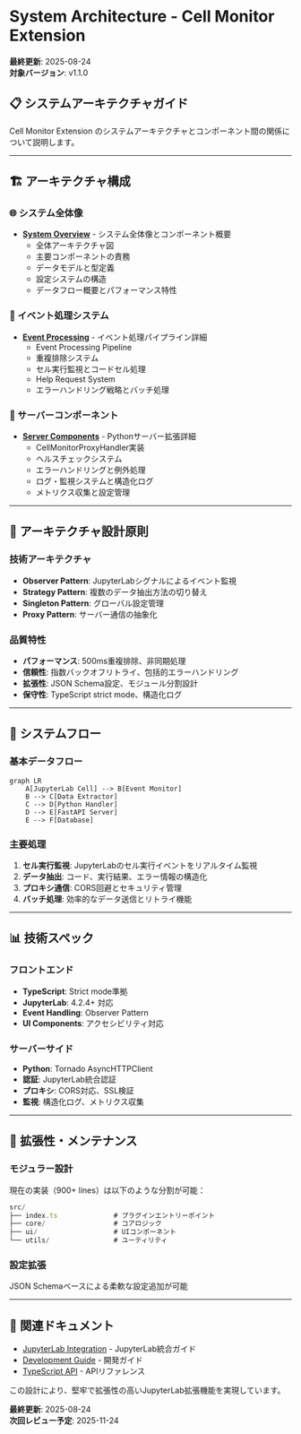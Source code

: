 # System Architecture - Cell Monitor Extension

**最終更新**: 2025-08-24  
**対象バージョン**: v1.1.0

## 📋 システムアーキテクチャガイド

Cell Monitor Extension のシステムアーキテクチャとコンポーネント間の関係について説明します。

---

## 🏗️ アーキテクチャ構成

### 🌐 システム全体像
- **[System Overview](SYSTEM_OVERVIEW.md)** - システム全体像とコンポーネント概要
  - 全体アーキテクチャ図
  - 主要コンポーネントの責務
  - データモデルと型定義
  - 設定システムの構造
  - データフロー概要とパフォーマンス特性

### 🔄 イベント処理システム
- **[Event Processing](SYSTEM_EVENT_PROCESSING.md)** - イベント処理パイプライン詳細
  - Event Processing Pipeline
  - 重複排除システム
  - セル実行監視とコードセル処理
  - Help Request System
  - エラーハンドリング戦略とバッチ処理

### 🐍 サーバーコンポーネント
- **[Server Components](SYSTEM_SERVER_COMPONENTS.md)** - Pythonサーバー拡張詳細
  - CellMonitorProxyHandler実装
  - ヘルスチェックシステム
  - エラーハンドリングと例外処理
  - ログ・監視システムと構造化ログ
  - メトリクス収集と設定管理

---

## 🎯 アーキテクチャ設計原則

### 技術アーキテクチャ
- **Observer Pattern**: JupyterLabシグナルによるイベント監視
- **Strategy Pattern**: 複数のデータ抽出方法の切り替え
- **Singleton Pattern**: グローバル設定管理
- **Proxy Pattern**: サーバー通信の抽象化

### 品質特性
- **パフォーマンス**: 500ms重複排除、非同期処理
- **信頼性**: 指数バックオフリトライ、包括的エラーハンドリング
- **拡張性**: JSON Schema設定、モジュール分割設計
- **保守性**: TypeScript strict mode、構造化ログ

---

## 🔄 システムフロー

### 基本データフロー
```mermaid
graph LR
    A[JupyterLab Cell] --> B[Event Monitor]
    B --> C[Data Extractor]
    C --> D[Python Handler]
    D --> E[FastAPI Server]
    E --> F[Database]
```

### 主要処理
1. **セル実行監視**: JupyterLabのセル実行イベントをリアルタイム監視
2. **データ抽出**: コード、実行結果、エラー情報の構造化
3. **プロキシ通信**: CORS回避とセキュリティ管理
4. **バッチ処理**: 効率的なデータ送信とリトライ機能

---

## 📊 技術スペック

### フロントエンド
- **TypeScript**: Strict mode準拠
- **JupyterLab**: 4.2.4+ 対応
- **Event Handling**: Observer Pattern
- **UI Components**: アクセシビリティ対応

### サーバーサイド
- **Python**: Tornado AsyncHTTPClient
- **認証**: JupyterLab統合認証
- **プロキシ**: CORS対応、SSL検証
- **監視**: 構造化ログ、メトリクス収集

---

## 🔧 拡張性・メンテナンス

### モジュラー設計
現在の実装（900+ lines）は以下のような分割が可能：

```typescript
src/
├── index.ts              # プラグインエントリーポイント
├── core/                 # コアロジック
├── ui/                   # UIコンポーネント
└── utils/                # ユーティリティ
```

### 設定拡張
JSON Schemaベースによる柔軟な設定追加が可能

---

## 🔗 関連ドキュメント

- [JupyterLab Integration](../integration/JUPYTERLAB_INTEGRATION.md) - JupyterLab統合ガイド
- [Development Guide](../DEVELOPMENT_GUIDE.md) - 開発ガイド
- [TypeScript API](../api/TYPESCRIPT_API.md) - APIリファレンス

この設計により、堅牢で拡張性の高いJupyterLab拡張機能を実現しています。

**最終更新**: 2025-08-24  
**次回レビュー予定**: 2025-11-24
